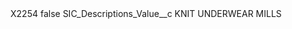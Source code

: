 <?xml version="1.0" encoding="UTF-8"?>
<CustomMetadata xmlns="http://soap.sforce.com/2006/04/metadata" xmlns:xsi="http://www.w3.org/2001/XMLSchema-instance" xmlns:xsd="http://www.w3.org/2001/XMLSchema">
    <label>X2254</label>
    <protected>false</protected>
    <values>
        <field>SIC_Descriptions_Value__c</field>
        <value xsi:type="xsd:string">KNIT UNDERWEAR MILLS</value>
    </values>
</CustomMetadata>
